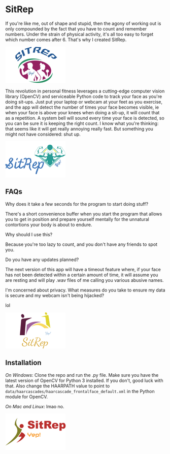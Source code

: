 # SitRep
If you're like me, out of shape and stupid, then the agony of working out is only compounded by the fact that you have to count and remember numbers. Under the strain of physical activity, it's all too easy to forget which number comes after 6. That's why I created SitRep.

![logo](Logos/SITREPlogo.png)

This revolution in personal fitness leverages a cutting-edge computer vision library (OpenCV) and serviceable Python code to track your face as you're doing sit-ups. Just put your laptop or webcam at your feet as you exercise, and the app will detect the number of times your face becomes visible, ie when your face is above your knees when doing a sit-up, it will count that as a repetition. A system bell will sound every time your face is detected, so you can be sure it is keeping the right count. I know what you're thinking: that seems like it will get really annoying really fast. But something you might not have considered: shut up.

![logo](Logos/SITREPlogo2.png)

## FAQs
Why does it take a few seconds for the program to start doing stuff?

There's a short convenience buffer when you start the program that allows you to get in position and prepare yourself mentally for the unnatural contortions your body is about to endure.

Why should I use this? 

Because you're too lazy to count, and you don't have any friends to spot you.

Do you have any updates planned?

The next version of this app will have a timeout feature where, if your face has not been detected within a certain amount of time, it will assume you are resting and will play .wav files of me calling you various abusive names.

I'm concerned about privacy. What measures do you take to ensure my data is secure and my webcam isn't being hijacked?

lol


![logo](Logos/Sitreplogo4.png)

## Installation
*On Windows*: Clone the repo and run the .py file. Make sure you have the latest version of OpenCV for Python 3 installed. If you don't, good luck with that. Also change the HAARPATH value to point to `data/haarcascades/haarcascade_frontalface_default.xml` in the Python module for OpenCV.


*On Mac and Linux*: lmao no.

![logo](Logos/Sitreplogo3.png)
